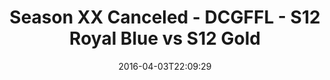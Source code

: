 ---
title: Season XX Canceled - DCGFFL - S12 Royal Blue vs S12 Gold
teams-score:
- team: _teams/s12-royal-blue.md
  score:
- team: _teams/s12-gold.md
  score: 12
mvp: OJ (Royal); Craig Neiswanger (Gold)
game-ball: Matt Fransein (Royal); Meredith Bell (Gold)
season: 12
week: 4
date: '2016-04-03T22:09:29'
pageid: season-12-week-4-april-3-2016-4182-vs-4172
---